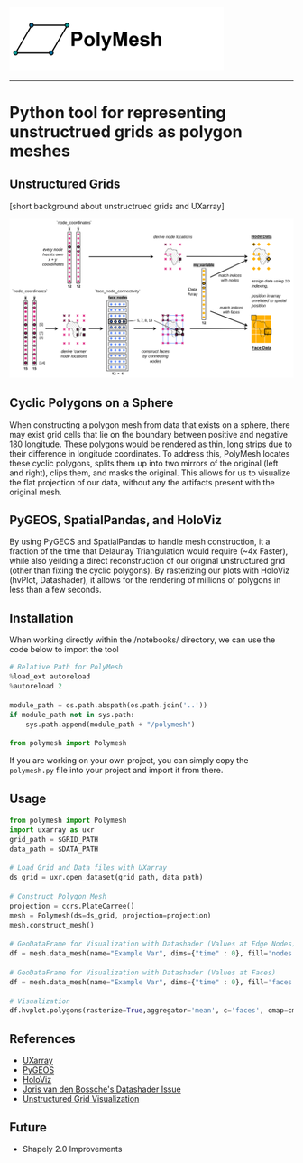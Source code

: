 <img src="https://github.com/NCAR/geocat-scratch/blob/main/polymesh/docs/logo-02.png" data-canonical-src="https://github.com/NCAR/geocat-scratch/blob/main/polymesh/docs/logo-02.png" width="380"/><br>

-----------------

# Python tool for representing unstructrued grids as polygon meshes

## Unstructured Grids
[short background about unstructrued grids and UXarray]

<img src="https://github.com/NCAR/geocat-scratch/blob/main/polymesh/docs/data_ugrid_mesh.svg" data-canonical-src="https://github.com/NCAR/geocat-scratch/blob/main/polymesh/docs/data_ugrid_mesh.svg" width="700"/><br>

## Cyclic Polygons on a Sphere
When constructing a polygon mesh from data that exists on a sphere, there may exist grid cells that lie on the boundary between positive and negative 180 longitude. These polygons would be rendered as thin, long strips due to their difference in longitude coordinates. To address this, PolyMesh locates these cyclic polygons, splits them up into two mirrors of the original (left and right), clips them, and masks the original. This allows for us to visualize the flat projection of our data, without any the artifacts present with the original mesh.

## PyGEOS, SpatialPandas, and HoloViz
By using PyGEOS and SpatialPandas to handle mesh construction, it a fraction of the time that Delaunay Triangulation would require (~4x Faster), while also yeilding a direct reconstruction of our original unstructured grid (other than fixing the cyclic polygons). By rasterizing our plots with HoloViz (hvPlot, Datashader), it allows for the rendering of millions of polygons in less than a few seconds.

## Installation
When working directly within the /notebooks/ directory, we can use the code below to import the tool 
```Python
# Relative Path for PolyMesh
%load_ext autoreload
%autoreload 2

module_path = os.path.abspath(os.path.join('..'))
if module_path not in sys.path:
    sys.path.append(module_path + "/polymesh")

from polymesh import Polymesh
```

If you are working on your own project, you can simply copy the `polymesh.py` file into your project and import it from there. 

## Usage

```python
from polymesh import Polymesh
import uxarray as uxr
grid_path = $GRID_PATH
data_path = $DATA_PATH

# Load Grid and Data files with UXarray
ds_grid = uxr.open_dataset(grid_path, data_path)

# Construct Polygon Mesh
projection = ccrs.PlateCarree()
mesh = Polymesh(ds=ds_grid, projection=projection)
mesh.construct_mesh()

# GeoDataFrame for Visualization with Datashader (Values at Edge Nodes)
df = mesh.data_mesh(name="Example Var", dims={"time" : 0}, fill='nodes')

# GeoDataFrame for Visualization with Datashader (Values at Faces)
df = mesh.data_mesh(name="Example Var", dims={"time" : 0}, fill='faces')

# Visualization
df.hvplot.polygons(rasterize=True,aggregator='mean', c='faces', cmap=cmap) * gf.coastline(projection=projection) * gf.borders(projection=projection)
```

## References
* [UXarray](https://github.com/UXARRAY/uxarray)
* [PyGEOS](https://github.com/pygeos/pygeos)
* [HoloViz](https://github.com/holoviz)
* [Joris van den Bossche's Datashader Issue](https://github.com/holoviz/datashader/issues/1006)
* [Unstructured Grid Visualization](https://scitools-iris.readthedocs.io/en/latest/further_topics/ugrid/data_model.html)

## Future
* Shapely 2.0 Improvements
